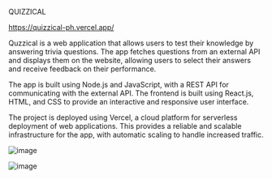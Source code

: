 QUIZZICAL

https://quizzical-ph.vercel.app/

Quzzical is a web application that allows users to test their knowledge by answering trivia questions. The app fetches questions from an external API and displays them on the website, allowing users to select their answers and receive feedback on their performance.

The app is built using Node.js and JavaScript, with a REST API for communicating with the external API. The frontend is built using React.js, HTML, and CSS to provide an interactive and responsive user interface.

The project is deployed using Vercel, a cloud platform for serverless deployment of web applications. This provides a reliable and scalable infrastructure for the app, with automatic scaling to handle increased traffic.

![image](https://user-images.githubusercontent.com/70732959/218849404-b5aaaed7-9969-4420-a557-852784c56f8d.png)

![image](https://user-images.githubusercontent.com/70732959/218848692-8ceac364-6f50-4453-8d45-165fd07df92e.png)
